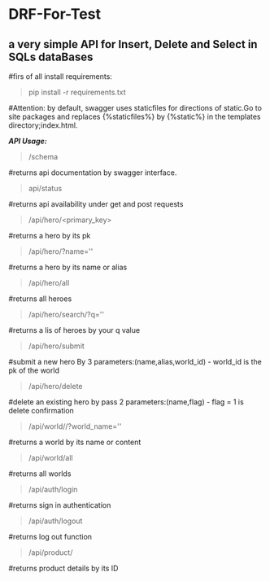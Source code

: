 # DRF-For-Test
a very simple API for Insert, Delete and Select in SQLs dataBases
---
#firs of all install requirements:

>pip install -r requirements.txt

#Attention: by default, swagger uses staticfiles for directions of static.Go to site packages and replaces {%staticfiles%} by {%static%} in the templates directory;index.html.

***API Usage:***

> /schema

#returns api documentation by swagger interface.


> api/status

#returns api availability under get and post requests

> /api/hero/<primary_key>

#returns a hero by its pk

> /api/hero/?name=''

#returns a hero by its name or alias

> /api/hero/all

#returns all heroes

> /api/hero/search/?q=''

#returns a lis of heroes by your q value

> /api/hero/submit

#submit a new hero By 3 parameters:(name,alias,world_id) - world_id is the pk of the world

> /api/hero/delete

#delete an existing hero by pass 2 parameters:(name,flag) - flag = 1  is delete confirmation

> /api/world//?world_name=''

#returns a world by its name or content

> /api/world/all

#returns all worlds


> /api/auth/login

#returns sign in authentication

> /api/auth/logout

#returns log out function

> /api/product/<id>

#returns product details by its ID
